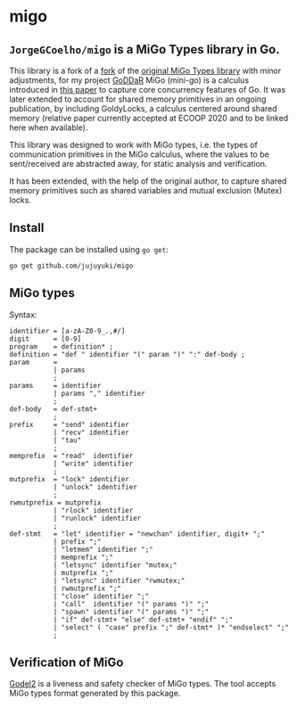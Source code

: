 # migo

## `JorgeGCoelho/migo` is a MiGo Types library in Go.

This library is a fork of a [fork](https://github.com/jujuyuki/migo) of the [original MiGo Types library](https://github.com/nickng/migo) 
with minor adjustments, for my project [GoDDaR](https://github.com/JorgeGCoelho/GoDDaR)
MiGo (mini-go) is a calculus introduced in [this
paper](http://mrg.doc.ic.ac.uk/publications/fencing-off-go-liveness-and-safety-for-channel-based-programming/)
to capture core concurrency features of Go. 
It was later extended to account for shared memory primitives 
in an ongoing publication, by including GoldyLocks, a 
calculus centered around shared memory 
(relative paper currently accepted at ECOOP 2020 and to be linked here when available). 

This library was designed to work with MiGo types, i.e. the types of
communication primitives in the MiGo calculus, where the values to be
sent/received are abstracted away, for static analysis and verification.

It has been extended, with the help of the original author, to capture 
shared memory primitives such as shared variables and mutual exclusion (Mutex) locks.

## Install

The package can be installed using `go get`:

    go get github.com/jujuyuki/migo

## MiGo types

Syntax:

    identifier = [a-zA-Z0-9_.,#/]
    digit      = [0-9]
    program    = definition* ;
    definition = "def " identifier "(" param ")" ":" def-body ;
    param      =
               | params
               ;
    params     = identifier
               | params "," identifier
               ;
    def-body   = def-stmt+
               ;
    prefix     = "send" identifier
               | "recv" identifier
               | "tau"
               ;
    memprefix  = "read"  identifier
               | "write" identifier
               ;
    mutprefix  = "lock" identifier
               | "unlock" identifier
               ;
    rwmutprefix = mutprefix
               | "rlock" identifier
               | "runlock" identifier
               ;
    def-stmt   = "let" identifier = "newchan" identifier, digit+ ";"
               | prefix ";"
               | "letmem" identifier ";"
               | memprefix ";"
               | "letsync" identifier "mutex;"
               | mutprefix ";"
               | "letsync" identifier "rwmutex;"
               | rwmutprefix ";"
               | "close" identifier ";"
               | "call"  identifier "(" params ")" ";"
               | "spawn" identifier "(" params ")" ";"
               | "if" def-stmt+ "else" def-stmt+ "endif" ";"
               | "select" ( "case" prefix ";" def-stmt* )* "endselect" ";"
               ;

## Verification of MiGo

[Godel2](https://github.com/jujuyuki/godel2) is a liveness and safety checker of MiGo
types. The tool accepts MiGo types format generated by this package.
